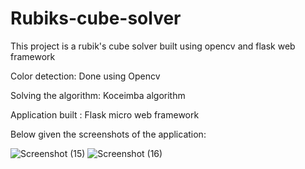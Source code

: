 # Rubiks-cube-solver
This project is a rubik's cube solver built using opencv and flask web framework

Color detection: Done using Opencv

Solving the algorithm: Koceimba algorithm

Application built : Flask micro web framework


Below given the screenshots of the application:


![Screenshot (15)](https://user-images.githubusercontent.com/62192952/213617197-c3d6c2a3-9a79-41ea-9713-16b3d6f48a20.png)
![Screenshot (16)](https://user-images.githubusercontent.com/62192952/213617291-8333683e-23ec-4d6a-a321-dc72e7a5281a.png)
